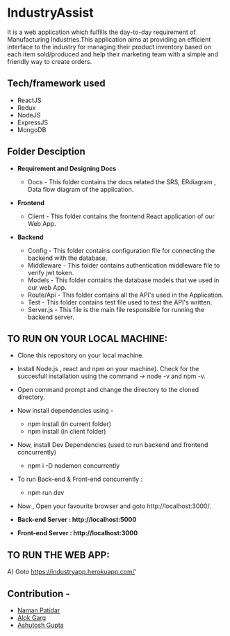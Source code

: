 # IndustryAssist
It is a web application which fulfills the day-to-day requirement of Manufacturing Industries.This application aims at providing an efficient interface to the industry for managing their product  inventory based on each item sold/produced and help their marketing team with a simple and friendly way to create orders.

## Tech/framework used
- ReactJS
- Redux
- NodeJS
- ExpressJS
- MongoDB

## Folder Desciption
- **Requirement and Designing Docs**
  - Docs - This folder contains the docs related the SRS, ERdiagram , Data flow diagram of the application.

- **Frontend** 
  - Client - This folder contains the frontend React application of our Web App.

- **Backend**
  - Config - This folder contains configuration file for connecting the backend with the database.
  - Middleware - This folder contains authentication middleware file to verify jwt token.
  - Models - This folder contains the database models that we used in our web App.
  - Route/Api -  This folder contains all the API's used  in the Application.
  - Test - This folder contains test file used to test the API's written.
  - Server.js - This file is the main file responsible for running the backend server.

## TO RUN ON YOUR LOCAL MACHINE:
- Clone this repository on your local machine.
- Install Node.js , react and npm on your machine). Check for the succesfull installation using the command -> node -v and npm -v.
- Open command prompt and change the directory to the cloned directory.
- Now install dependencies using - 
  - npm install  (in current folder)
  - npm install  (in client folder)
- Now, install Dev Dependencies (used to run backend and frontend concurrently)
  - npm i -D nodemon concurrently
- To run Back-end & Front-end concurrently :
  - npm run dev
- Now , Open your favourite browser and goto http://localhost:3000/.

- **Back-end Server  : http://localhost:5000**

- **Front-end Server : http://localhost:3000**

## TO RUN THE WEB APP:
A) Goto https://industryapp.herokuapp.com/'

## Contribution -
- [Naman Patidar](https://github.com/Pnaman03)
- [Alok Garg](https://github.com/alokgar)
- [Ashutosh Gupta](https://github.com/ashutosh987)

